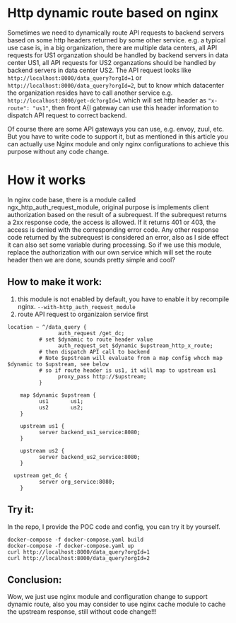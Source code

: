 # Http dynamic route based on nginx
Sometimes we need to dynamically route API requests to backend servers based on some http headers returned by some other service. e.g. a typical use case is,  in a big organization, there are multiple data centers, all API requests for US1 organzation should be handled by backend servers in data center US1, all API requests for US2 organzations should be handled by backend servers in data center US2. The API request looks like ```http://localhost:8000/data_query?orgId=1``` or ```http://localhost:8000/data_query?orgId=2```, but to know which datacenter the organization resides have to call another service e.g. ```http://localhost:8000/get-dc?orgId=1``` which will set http header as ```"x-route": "us1"```, then front A{I gateway can use this header information to dispatch API request to correct backend.

Of course there are some API gateways you can use, e.g. envoy, zuul, etc. But you have to write code to support it, but as mentioned in this article you can actually use Nginx module and only nginx configurations to achieve this purpose without any code change.

# How it works
In nginx code base, there is a module called ngx_http_auth_request_module, original purpose is implements client authorization based on the result of a subrequest. If the subrequest returns a 2xx response code, the access is allowed. If it returns 401 or 403, the access is denied with the corresponding error code. Any other response code returned by the subrequest is considered an error, also as I side effect it can also set some variable during processing. So if we use this module, replace the authorization with our own service which will set the route header then we are done, sounds pretty simple and cool?

## How to make it work:

1. this module is not enabled by default, you have to enable it by recompile nginx.
```--with-http_auth_request_module```
2. route API request to organizaion service first
```
location ~ ^/data_query {
			    auth_request /get_dc;
          # set $dynamic to route header value
			    auth_request_set $dynamic $upstream_http_x_route;
          # then dispatch API call to backend
          # Note $upstream will evaluate from a map config whcch map $dynamic to $upstream, see below
          # so if route header is us1, it will map to upstream us1
			    proxy_pass http://$upstream;
		  }
      
	map $dynamic $upstream {
		  us1		us1;
		  us2		us2;
	}

	upstream us1 {
		  server backend_us1_service:8080;
	}

	upstream us2 {
		  server backend_us2_service:8080;
	}

  upstream get_dc {
		  server org_service:8080;
	}
```
## Try it:
In the repo, I provide the POC code and config, you can try it by yourself.
```
docker-compose -f docker-compose.yaml build
docker-compose -f docker-compose.yaml up
curl http://localhost:8000/data_query?orgId=1
curl http://localhost:8000/data_query?orgId=2
```

## Conclusion:
Wow, we just use nginx module and configuration change to support dynamic route, also you may consider to use nginx cache module to cache the upstream response, still without code change!!!

